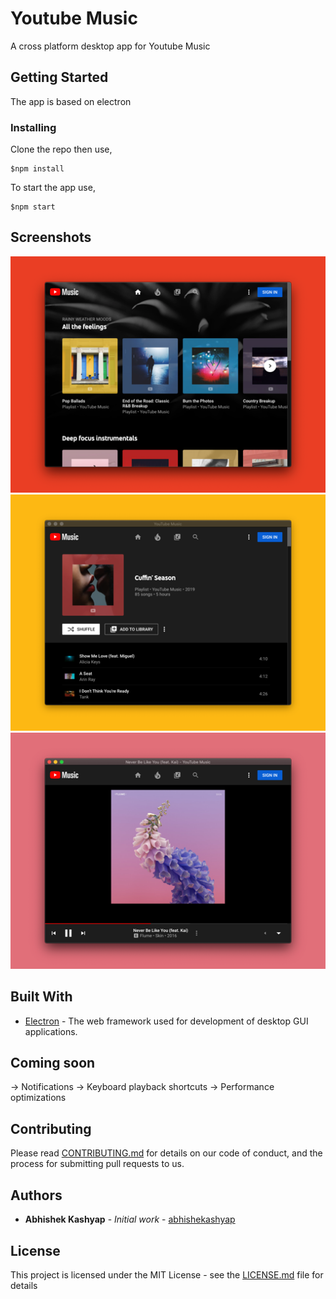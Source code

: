# Youtube Music

A cross platform desktop app for Youtube Music

## Getting Started

The app is based on electron

### Installing

Clone the repo then use,

```
$npm install
```

To start the app use,

```
$npm start
```

## Screenshots

![Homepage](screenshots/red5.png "Landing page")
![Playlist](screenshots/yellow5.png "Playlist page")
![NowPlaying](screenshots/pink5.png "Now playing")

## Built With

* [Electron](https://electronjs.org) - The web framework used for development of desktop GUI applications.

## Coming soon

-> Notifications
-> Keyboard playback shortcuts
-> Performance optimizations

## Contributing

Please read [CONTRIBUTING.md](CONTRIBUTING.md) for details on our code of conduct, and the process for submitting pull requests to us.

## Authors

* **Abhishek Kashyap** - *Initial work* - [abhishekashyap](https://github.com/abhishekashyap)

## License

This project is licensed under the MIT License - see the [LICENSE.md](LICENSE.md) file for details